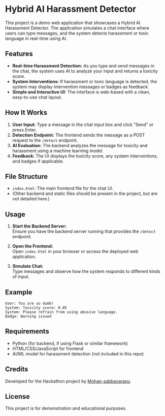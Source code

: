 # Hybrid AI Harassment Detector

This project is a demo web application that showcases a Hybrid AI Harassment Detector. The application simulates a chat interface where users can type messages, and the system detects harassment or toxic language in real-time using AI.

## Features

- **Real-time Harassment Detection:** As you type and send messages in the chat, the system uses AI to analyze your input and returns a toxicity score.
- **System Interventions:** If harassment or toxic language is detected, the system may display intervention messages or badges as feedback.
- **Simple and Interactive UI:** The interface is web-based with a clean, easy-to-use chat layout.

## How It Works

1. **User Input:** Type a message in the chat input box and click "Send" or press Enter.
2. **Detection Endpoint:** The frontend sends the message as a POST request to the `/detect` endpoint.
3. **AI Evaluation:** The backend analyzes the message for toxicity and harassment using a machine learning model.
4. **Feedback:** The UI displays the toxicity score, any system interventions, and badges if applicable.

## File Structure

- `index.html`: The main frontend file for the chat UI. 
- (Other backend and static files should be present in the project, but are not detailed here.)

## Usage

1. **Start the Backend Server:**  
   Ensure you have the backend server running that provides the `/detect` endpoint.

2. **Open the Frontend:**  
   Open `index.html` in your browser or access the deployed web application.

3. **Simulate Chat:**  
   Type messages and observe how the system responds to different kinds of input.

## Example

```
User: You are so dumb!
System: Toxicity score: 0.85
System: Please refrain from using abusive language.
Badge: Warning issued
```

## Requirements

- Python (for backend, if using Flask or similar framework)
- HTML/CSS/JavaScript for frontend
- AI/ML model for harassment detection (not included in this repo)

## Credits

Developed for the Hackathon project by [Mohan-sabbavarapu](https://github.com/Mohan-sabbavarapu).

## License

This project is for demonstration and educational purposes.
